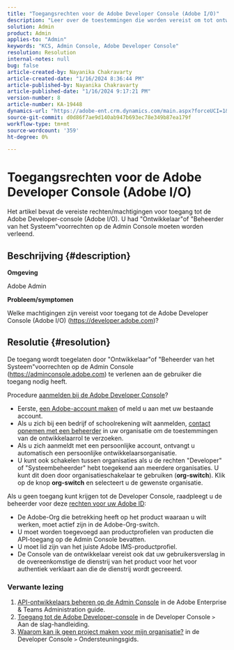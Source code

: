 ```yaml
---
title: "Toegangsrechten voor de Adobe Developer Console (Adobe I/O)"
description: "Leer over de toestemmingen die worden vereist om tot ontwikkelaarsconsole toegang te hebben. Controleer of u rechten voor ontwikkelaars en systeembeheerders hebt."
solution: Admin
product: Admin
applies-to: "Admin"
keywords: "KCS, Admin Console, Adobe Developer Console"
resolution: Resolution
internal-notes: null
bug: false
article-created-by: Nayanika Chakravarty
article-created-date: "1/16/2024 8:36:44 PM"
article-published-by: Nayanika Chakravarty
article-published-date: "1/16/2024 9:17:21 PM"
version-number: 8
article-number: KA-19448
dynamics-url: "https://adobe-ent.crm.dynamics.com/main.aspx?forceUCI=1&pagetype=entityrecord&etn=knowledgearticle&id=564687f0-aeb4-ee11-a569-6045bd0063aa"
source-git-commit: d0d86f7ae9d140ab947b693ec78e349b87ea179f
workflow-type: tm+mt
source-wordcount: '359'
ht-degree: 0%

---
```


# Toegangsrechten voor de Adobe Developer Console (Adobe I/O)


Het artikel bevat de vereiste rechten/machtigingen voor toegang tot de Adobe Developer-console (Adobe I/O). U had &quot;Ontwikkelaar&quot;of &quot;Beheerder van het Systeem&quot;voorrechten op de Admin Console moeten worden verleend.

## Beschrijving {#description}


<b>Omgeving</b>

Adobe Admin

<b>Probleem/symptomen</b>

Welke machtigingen zijn vereist voor toegang tot de Adobe Developer Console (Adobe I/O) (https://developer.adobe.com)?


## Resolutie {#resolution}


De toegang wordt toegelaten door &quot;Ontwikkelaar&quot;of &quot;Beheerder van het Systeem&quot;voorrechten op de Admin Console (https://adminconsole.adobe.com) te verlenen aan de gebruiker die toegang nodig heeft.

Procedure [aanmelden bij de Adobe Developer Console](https://developer.adobe.com/developer-console/docs/guides/getting-started/)?

- Eerste, [een Adobe-account maken](https://developer.adobe.com/console) of meld u aan met uw bestaande account.
- Als u zich bij een bedrijf of schoolrekening wilt aanmelden, [contact opnemen met een beheerder](https://helpx.adobe.com/enterprise/kb/contact-administrator.html) in uw organisatie om de toestemmingen van de ontwikkelaarrol te verzoeken.
- Als u zich aanmeldt met een persoonlijke account, ontvangt u automatisch een persoonlijke ontwikkelaarsorganisatie.
- U kunt ook schakelen tussen organisaties als u de rechten &quot;Developer&quot; of &quot;Systeembeheerder&quot; hebt toegekend aan meerdere organisaties. U kunt dit doen door organisatieschakelaar te gebruiken (<b>org-switch</b>). Klik op de knop <b>org-switch</b> en selecteert u de gewenste organisatie.


Als u geen toegang kunt krijgen tot de Developer Console, raadpleegt u de beheerder voor deze [rechten voor uw Adobe ID](https://experienceleague.adobe.com/docs/experience-manager-learn/cloud-service/debugging/debugging-aem-as-a-cloud-service/developer-console.html?lang=en#developer-console-access):

- De Adobe-Org die betrekking heeft op het product waaraan u wilt werken, moet actief zijn in de Adobe-Org-switch.
- U moet worden toegevoegd aan productprofielen van producten die API-toegang op de Admin Console bevatten.
- U moet lid zijn van het juiste Adobe IMS-productprofiel.
- De Console van de ontwikkelaar vereist ook dat uw gebruikersverslag in de overeenkomstige de dienstrij van het product voor het voor authentiek verklaart aan die de dienstrij wordt gecreeerd.


### Verwante lezing

1. [API-ontwikkelaars beheren op de Admin Console](https://helpx.adobe.com/nl/enterprise/using/manage-developers.html) in de Adobe Enterprise &amp; Teams Administration guide.
2. [Toegang tot de Adobe Developer-console](https://developer.adobe.com/developer-console/docs/guides/getting-started/) in de Developer Console `>`  Aan de slag-handleiding.
3. [Waarom kan ik geen project maken voor mijn organisatie?](https://developer.adobe.com/developer-console/docs/support/faq/#why-cant-i-create-a-project-for-my-organization) in de Developer Console `>`  Ondersteuningsgids.



